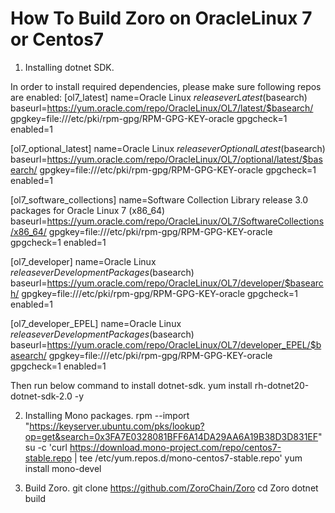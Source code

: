 How To Build Zoro on OracleLinux 7 or Centos7
=============================================

1) Installing dotnet SDK.

In order to install required dependencies, please make sure following repos are enabled:
[ol7_latest]
name=Oracle Linux $releasever Latest ($basearch)
baseurl=https://yum.oracle.com/repo/OracleLinux/OL7/latest/$basearch/
gpgkey=file:///etc/pki/rpm-gpg/RPM-GPG-KEY-oracle
gpgcheck=1
enabled=1

[ol7_optional_latest]
name=Oracle Linux $releasever Optional Latest ($basearch)
baseurl=https://yum.oracle.com/repo/OracleLinux/OL7/optional/latest/$basearch/
gpgkey=file:///etc/pki/rpm-gpg/RPM-GPG-KEY-oracle
gpgcheck=1
enabled=1

[ol7_software_collections]
name=Software Collection Library release 3.0 packages for Oracle Linux 7 (x86_64)
baseurl=https://yum.oracle.com/repo/OracleLinux/OL7/SoftwareCollections/x86_64/
gpgkey=file:///etc/pki/rpm-gpg/RPM-GPG-KEY-oracle
gpgcheck=1
enabled=1

[ol7_developer]
name=Oracle Linux $releasever Development Packages ($basearch)
baseurl=https://yum.oracle.com/repo/OracleLinux/OL7/developer/$basearch/
gpgkey=file:///etc/pki/rpm-gpg/RPM-GPG-KEY-oracle
gpgcheck=1
enabled=1

[ol7_developer_EPEL]
name=Oracle Linux $releasever Development Packages ($basearch)
baseurl=https://yum.oracle.com/repo/OracleLinux/OL7/developer_EPEL/$basearch/
gpgkey=file:///etc/pki/rpm-gpg/RPM-GPG-KEY-oracle
gpgcheck=1
enabled=1


Then run below command to install dotnet-sdk.
yum install rh-dotnet20-dotnet-sdk-2.0 -y

2) Installing Mono packages.
rpm --import "https://keyserver.ubuntu.com/pks/lookup?op=get&search=0x3FA7E0328081BFF6A14DA29AA6A19B38D3D831EF"
su -c 'curl https://download.mono-project.com/repo/centos7-stable.repo | tee /etc/yum.repos.d/mono-centos7-stable.repo'
yum install mono-devel

3) Build Zoro.
git clone https://github.com/ZoroChain/Zoro
cd Zoro
dotnet build
